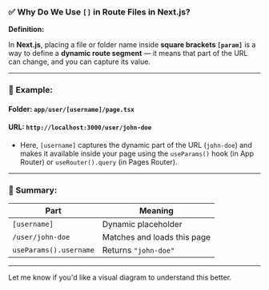 ### ✅ Why Do We Use `[]` in Route Files in Next.js?

**Definition:**

In **Next.js**, placing a file or folder name inside **square brackets `[param]`** is a way to define a **dynamic route segment** — it means that part of the URL can change, and you can capture its value.

---

### 🧠 Example:

#### Folder: `app/user/[username]/page.tsx`

#### URL: `http://localhost:3000/user/john-doe`

- Here, `[username]` captures the dynamic part of the URL (`john-doe`) and makes it available inside your page using the `useParams()` hook (in App Router) or `useRouter().query` (in Pages Router).

---

### 📌 Summary:

| Part                   | Meaning                     |
| ---------------------- | --------------------------- |
| `[username]`           | Dynamic placeholder         |
| `/user/john-doe`       | Matches and loads this page |
| `useParams().username` | Returns `"john-doe"`        |

---

Let me know if you'd like a visual diagram to understand this better.
